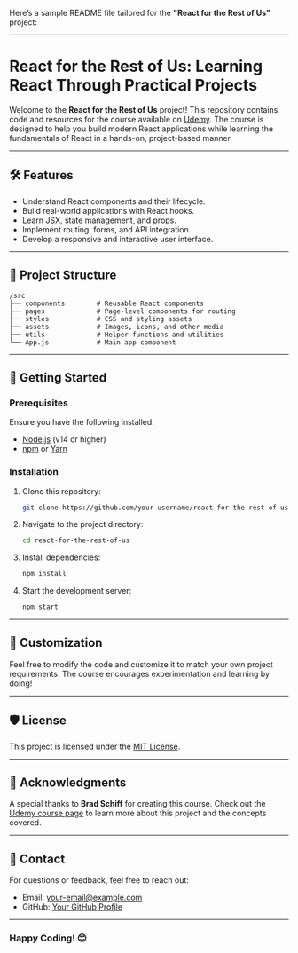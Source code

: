 Here’s a sample README file tailored for the **"React for the Rest of Us"** project:

---

# React for the Rest of Us: Learning React Through Practical Projects

Welcome to the **React for the Rest of Us** project! This repository contains code and resources for the course available on [Udemy](https://www.udemy.com/course/react-for-the-rest-of-us/). The course is designed to help you build modern React applications while learning the fundamentals of React in a hands-on, project-based manner.

---

## 🛠️ Features
- Understand React components and their lifecycle.
- Build real-world applications with React hooks.
- Learn JSX, state management, and props.
- Implement routing, forms, and API integration.
- Develop a responsive and interactive user interface.

---

## 📁 Project Structure
```
/src
├── components        # Reusable React components
├── pages             # Page-level components for routing
├── styles            # CSS and styling assets
├── assets            # Images, icons, and other media
├── utils             # Helper functions and utilities
└── App.js            # Main app component
```

---

## 🚀 Getting Started

### Prerequisites
Ensure you have the following installed:
- [Node.js](https://nodejs.org/) (v14 or higher)
- [npm](https://www.npmjs.com/) or [Yarn](https://yarnpkg.com/)

### Installation
1. Clone this repository:
   ```bash
   git clone https://github.com/your-username/react-for-the-rest-of-us.git
   ```
2. Navigate to the project directory:
   ```bash
   cd react-for-the-rest-of-us
   ```
3. Install dependencies:
   ```bash
   npm install
   ```
4. Start the development server:
   ```bash
   npm start
   ```

---

## 🎨 Customization
Feel free to modify the code and customize it to match your own project requirements. The course encourages experimentation and learning by doing!

---

## 🛡️ License
This project is licensed under the [MIT License](LICENSE).  

---

## 🌟 Acknowledgments
A special thanks to **Brad Schiff** for creating this course. Check out the [Udemy course page](https://www.udemy.com/course/react-for-the-rest-of-us/) to learn more about this project and the concepts covered.

---

## 📧 Contact
For questions or feedback, feel free to reach out:
- Email: [your-email@example.com](mailto:your-email@example.com)
- GitHub: [Your GitHub Profile](https://github.com/your-username)

---

### Happy Coding! 😊

